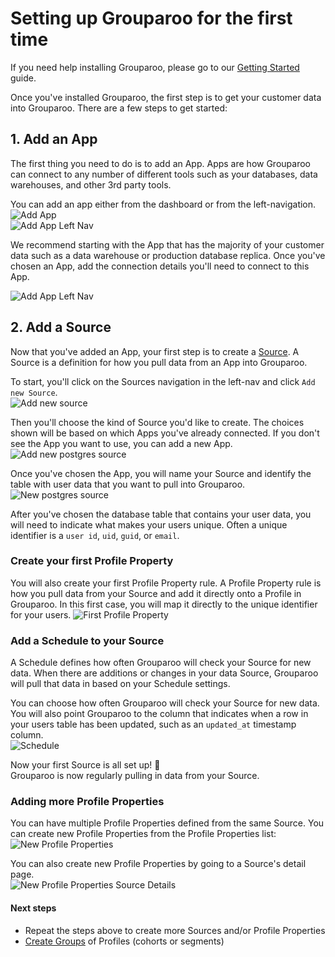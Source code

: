 # Setting up Grouparoo for the first time

If you need help installing Grouparoo, please go to our [Getting Started](https://github.com/grouparoo/grouparoo/blob/master/documents/deployment/getting-started.md) guide.

Once you've installed Grouparoo, the first step is to get your customer data into Grouparoo. There are a few steps to get started:

## 1. Add an App

The first thing you need to do is to add an App. Apps are how Grouparoo can connect to any number of different tools such as your databases, data warehouses, and other 3rd party tools.

You can add an app either from the dashboard or from the left-navigation.  
![Add App](https://raw.githubusercontent.com/grouparoo/grouparoo/master/documents/images/guides/add-app.png)  
![Add App Left Nav](https://raw.githubusercontent.com/grouparoo/grouparoo/master/documents/images/guides/add-app-nav.png)

We recommend starting with the App that has the majority of your customer data such as a data warehouse or production database replica. Once you've chosen an App, add the connection details you'll need to connect to this App.

![Add App Left Nav](https://raw.githubusercontent.com/grouparoo/grouparoo/master/documents/images/guides/add-app-postgres.png)

## 2. Add a Source

Now that you've added an App, your first step is to create a [Source](https://github.com/grouparoo/grouparoo/blob/master/documents/product/concepts.md#sources). A Source is a definition for how you pull data from an App into Grouparoo.

To start, you'll click on the Sources navigation in the left-nav and click `Add new Source`.  
![Add new source](https://raw.githubusercontent.com/grouparoo/grouparoo/master/documents/images/guides/add-new-source.png)

Then you'll choose the kind of Source you'd like to create. The choices shown will be based on which Apps you've already connected. If you don't see the App you want to use, you can add a new App.
![Add new postgres source](https://raw.githubusercontent.com/grouparoo/grouparoo/master/documents/images/guides/add-new-source-choose-app.png)

Once you've chosen the App, you will name your Source and identify the table with user data that you want to pull into Grouparoo.  
![New postgres source](https://raw.githubusercontent.com/grouparoo/grouparoo/master/documents/images/guides/new-source-postgres.png)

After you've chosen the database table that contains your user data, you will need to indicate what makes your users unique. Often a unique identifier is a `user id`, `uid`, `guid`, or `email`.

### Create your first Profile Property

You will also create your first Profile Property rule. A Profile Property rule is how you pull data from your Source and add it directly onto a Profile in Grouparoo. In this first case, you will map it directly to the unique identifier for your users.
![First Profile Property](https://raw.githubusercontent.com/grouparoo/grouparoo/master/documents/images/guides/new-source-bootstrap.png)

### Add a Schedule to your Source

A Schedule defines how often Grouparoo will check your Source for new data. When there are additions or changes in your data Source, Grouparoo will pull that data in based on your Schedule settings.

You can choose how often Grouparoo will check your Source for new data. You will also point Grouparoo to the column that indicates when a row in your users table has been updated, such as an `updated_at` timestamp column.  
![Schedule](https://raw.githubusercontent.com/grouparoo/grouparoo/master/documents/images/guides/new-source-schedule.png)

Now your first Source is all set up! 🎉  
Grouparoo is now regularly pulling in data from your Source.

### Adding more Profile Properties

You can have multiple Profile Properties defined from the same Source. You can create new Profile Properties from the Profile Properties list:  
![New Profile Properties](https://raw.githubusercontent.com/grouparoo/grouparoo/master/documents/images/guides/new-profile-properties.png)

You can also create new Profile Properties by going to a Source's detail page.  
![New Profile Properties Source Details](https://raw.githubusercontent.com/grouparoo/grouparoo/master/documents/images/guides/new-profile-properties-source-detail.png)

#### Next steps

- Repeat the steps above to create more Sources and/or Profile Properties
- [Create Groups](<(https://github.com/grouparoo/grouparoo/blob/master/documents/guides/creating-groups.md)>) of Profiles (cohorts or segments)

